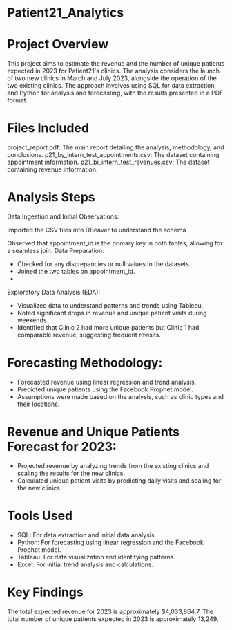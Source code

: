 # Patient21_Analytics

# Project Overview
This project aims to estimate the revenue and the number of unique patients expected in 2023 for Patient21's clinics. The analysis considers the launch of two new clinics in March and July 2023, alongside the operation of the two existing clinics. The approach involves using SQL for data extraction, and Python for analysis and forecasting, with the results presented in a PDF format.

# Files Included
project_report.pdf: The main report detailing the analysis, methodology, and conclusions.
p21_by_intern_test_appointments.csv: The dataset containing appointment information.
p21_bi_intern_test_revenues.csv: The dataset containing revenue information.

# Analysis Steps
Data Ingestion and Initial Observations:

Imported the CSV files into DBeaver to understand the schema

Observed that appointment_id is the primary key in both tables, allowing for a seamless join.
Data Preparation:

- Checked for any discrepancies or null values in the datasets.
- Joined the two tables on appointment_id.
- 
Exploratory Data Analysis (EDA):

- Visualized data to understand patterns and trends using Tableau.
- Noted significant drops in revenue and unique patient visits during weekends.
- Identified that Clinic 2 had more unique patients but Clinic 1 had comparable revenue, suggesting frequent revisits.

# Forecasting Methodology:

- Forecasted revenue using linear regression and trend analysis.
- Predicted unique patients using the Facebook Prophet model.
- Assumptions were made based on the analysis, such as clinic types and their locations.

# Revenue and Unique Patients Forecast for 2023:

- Projected revenue by analyzing trends from the existing clinics and scaling the results for the new clinics.
- Calculated unique patient visits by predicting daily visits and scaling for the new clinics.

# Tools Used
- SQL: For data extraction and initial data analysis.
- Python: For forecasting using linear regression and the Facebook Prophet model.
- Tableau: For data visualization and identifying patterns.
- Excel: For initial trend analysis and calculations.

# Key Findings
The total expected revenue for 2023 is approximately $4,033,864.7.
The total number of unique patients expected in 2023 is approximately 13,249.
